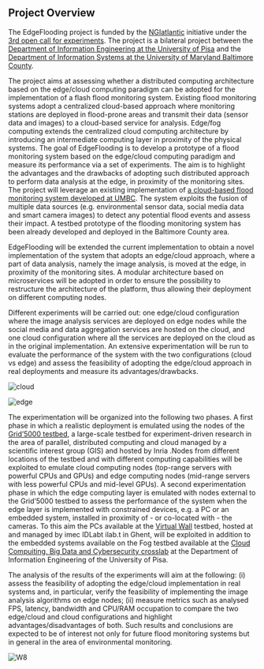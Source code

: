## Project Overview

The EdgeFlooding project is funded by the [NGIatlantic](https://ngiatlantic.eu/) initiative under the [3rd open call for experiments](https://ngiatlantic.eu/ngiatlanticeu-3rd-open-call). The project is a bilateral project between the [Department of Information Engineering at the University of Pisa](https://www.dii.unipi.it) and the [Department of Information Systems at the University of Maryland Baltimore County](https://informationsystems.umbc.edu/). 

The project aims at assessing whether a distributed computing architecture based on the edge/cloud computing paradigm can be adopted for the implementation of a flash flood monitoring system. Existing flood monitoring systems adopt a centralized cloud-based approach where monitoring stations are deployed in flood-prone areas and transmit their data (sensor data and images) to a cloud-based service for analysis. Edge/fog computing extends the centralized cloud computing architecture by introducing an intermediate computing layer in proximity of the physical systems. The goal of EdgeFlooding is to develop a prototype of a flood monitoring system based on the edge/cloud computing paradigm and measure its performance via a set of experiments. The aim is to highlight the advantages and the drawbacks of adopting such distributed approach to perform data analysis at the edge, in proximity of the monitoring sites. The project will leverage an existing implementation of [a cloud-based flood monitoring system developed at UMBC](https://mpsc.umbc.edu/projects/flash-flood-monitoring). The system exploits the fusion of multiple data sources (e.g. environmental sensor data, social media data and smart camera images) to detect any potential flood events and assess their impact. A testbed prototype of the flooding monitoring system has been already developed and deployed in the Baltimore County area. 

EdgeFlooding will be extended the current implementation to obtain a novel implementation of the system that adopts an edge/cloud approach, where a part of data analysis, namely the image analysis, is moved at the edge, in proximity of the monitoring sites. A modular architecture based on microservices will be adopted in order to ensure the possibility to restructure the architecture of the platform, thus allowing their deployment on different computing nodes. 

Different experiments will be carried out: one edge/cloud configuration where the image analysis services are deployed on edge nodes while the social media and data aggregation services are hosted on the cloud, and one cloud configuration where all the services are deployed on the cloud as in the original implementation. An extensive experimentation will be run to evaluate the performance of the system with the two configurations (cloud vs edge) and assess the feasibility of adopting the edge/cloud approach in real deployments and measure its advantages/drawbacks. 

![cloud](https://user-images.githubusercontent.com/8784059/147485873-532476de-b9be-453e-9d00-bbbd8aa7c5fb.png)

![edge](https://user-images.githubusercontent.com/8784059/147485911-9d7821be-ac7d-4f1e-813d-881bd1e0e612.png)

The experimentation will be organized into the following two phases. A first phase in which a realistic deployment is emulated using the nodes of the [Grid’5000 testbed](https://www.grid5000.fr/w/Grid5000:Home), a large-scale testbed for experiment-driven research in the area of parallel, distributed computing and cloud managed by a scientific interest group (GIS) and hosted by Inria .Nodes from different locations of the testbed and with different computing capabilities will be exploited to emulate cloud computing nodes (top-range servers with powerful CPUs and GPUs) and edge computing nodes (mid-range servers with less powerful CPUs and mid-level GPUs). A second experimentation phase in which the edge computing layer is emulated with nodes external to the Grid’5000 testbed to assess the performance of the system when the edge layer is implemented with constrained devices, e.g. a PC or an embedded system, installed in proximity of - or co-located with - the cameras. To this aim the PCs available at the [Virtual Wall](https://www.ugent.be/ea/idlab/en/research/research-infrastructure/virtual-wall.htm) testbed, hosted at and managed by imec IDLabt ilab.t in Ghent, will be exploited in addition to the embedded systems available on the Fog testbed available at the [Cloud Compuiting, Big Data and Cybersecurity crosslab](https://crosslab.dii.unipi.it/cloud-computing-big-data-cybersecurity-lab) at the Department of Information Engineering of the University of Pisa. 

The analysis of the results of the experiments will aim at the following: (i) assess the feasibility of adopting the edge/cloud implementation in real systems and, in particular, verify the feasibility of implementing the image analysis algorithms on edge nodes; (ii) measure metrics such as analysed FPS, latency, bandwidth and CPU/RAM occupation to compare the two edge/cloud and cloud configurations and highlight advantages/disadvantages of both. Such results and conclusions are expected to be of interest not only for future flood monitoring systems but in general in the area of environmental monitoring.

![W8](https://user-images.githubusercontent.com/18681585/145365621-41636063-84ba-4b69-83a1-8104a86bd675.png)

